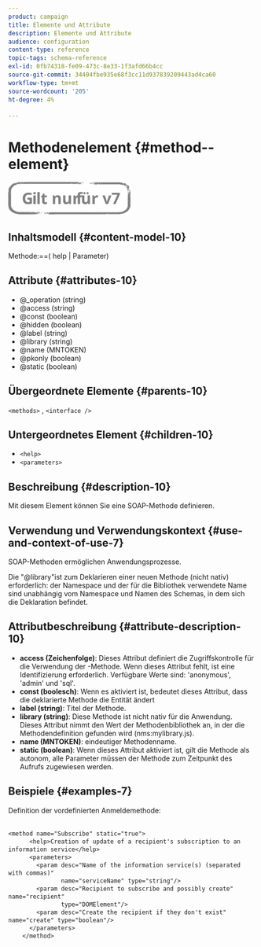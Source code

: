 ```yaml
---
product: campaign
title: Elemente und Attribute
description: Elemente und Attribute
audience: configuration
content-type: reference
topic-tags: schema-reference
exl-id: 0fb74318-fe09-473c-8e33-1f3afd66b4cc
source-git-commit: 34404fbe935e68f3cc11d937839209443ad4ca60
workflow-type: tm+mt
source-wordcount: '205'
ht-degree: 4%

---
```


# Methodenelement {#method--element}

![](../../../assets/v7-only.svg)

## Inhaltsmodell {#content-model-10}

Methode:==( help | Parameter)

## Attribute {#attributes-10}

* @_operation (string)
* @access (string)
* @const (boolean)
* @hidden (boolean)
* @label (string)
* @library (string)
* @name (MNTOKEN)
* @pkonly (boolean)
* @static (boolean)

## Übergeordnete Elemente {#parents-10}

`<methods>`  ,  `<interface />`

## Untergeordnetes Element {#children-10}

* `<help>`
* `<parameters>`

## Beschreibung {#description-10}

Mit diesem Element können Sie eine SOAP-Methode definieren.

## Verwendung und Verwendungskontext {#use-and-context-of-use-7}

SOAP-Methoden ermöglichen Anwendungsprozesse.

Die &quot;@library&quot;ist zum Deklarieren einer neuen Methode (nicht nativ) erforderlich: der Namespace und der für die Bibliothek verwendete Name sind unabhängig vom Namespace und Namen des Schemas, in dem sich die Deklaration befindet.

## Attributbeschreibung {#attribute-description-10}

* **access (Zeichenfolge)**: Dieses Attribut definiert die Zugriffskontrolle für die Verwendung der -Methode. Wenn dieses Attribut fehlt, ist eine Identifizierung erforderlich. Verfügbare Werte sind: &#39;anonymous&#39;, &#39;admin&#39; und &#39;sql&#39;.
* **const (boolesch)**: Wenn es aktiviert ist, bedeutet dieses Attribut, dass die deklarierte Methode die Entität ändert
* **label (string)**: Titel der Methode.
* **library (string)**: Diese Methode ist nicht nativ für die Anwendung. Dieses Attribut nimmt den Wert der Methodenbibliothek an, in der die Methodendefinition gefunden wird (nms:mylibrary.js).
* **name (MNTOKEN)**: eindeutiger Methodenname.
* **static (boolean)**: Wenn dieses Attribut aktiviert ist, gilt die Methode als autonom, alle Parameter müssen der Methode zum Zeitpunkt des Aufrufs zugewiesen werden.

## Beispiele {#examples-7}

Definition der vordefinierten Anmeldemethode:

```
 
<method name="Subscribe" static="true">
      <help>Creation of update of a recipient's subscription to an information service</help>
      <parameters>
        <param desc="Name of the information service(s) (separated with commas)"
               name="serviceName" type="string"/>
        <param desc="Recipient to subscribe and possibly create" name="recipient"
               type="DOMElement"/>
        <param desc="Create the recipient if they don't exist" name="create" type="boolean"/>
      </parameters>     
    </method>
```
